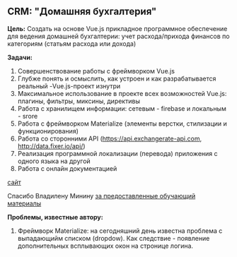 ## CRM: "Домашняя бухгалтерия"

**Цель:** Создать на основе Vue.js прикладное программное обеспечение для ведения домашней бухгалтерии: учет расхода/прихода финансов по категориям (статьям расхода или дохода)

**Задачи:**

1. Совершенствование работы с фреймворком Vue.js 
2. Глубже понять и осмыслить, как устроен и как разрабатывается реальный -Vue.js-проект изнутри
3. Максимальное использование в проекте всех возможностей Vue.js: плагины, фильтры, миксины, директивы
4. Работа с хранилищем информации: сетевым - firebase и локальным - srore
5. Работа с фреймворком Materialize (элементы верстки, стилизации и функционирования)
6. Работа со сторонними API (https://api.exchangerate-api.com, http://data.fixer.io/api/)
7. Реализация программной локализации (перевода) приложения с одного языка на другой
8. Работа с онлайн документацией


[сайт](https://asp-crm.firebaseapp.com/history)

Спасибо Владилену Минину [за предоставленные обучающий материалы](https://www.youtube.com/playlist?list=PLqKQF2ojwm3njNpksFCi8o-_c-9Vva_W0)


**Проблемы, известные автору:**
1. Фреймворк Materialize: на сегодняшний день известна проблема с выпадающийм списком (dropdow). Как следствие - появление дополнительных всплывающих окон на стронице логина.
